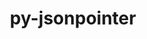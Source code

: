 ---
title: "py-jsonpointer"
layout: cache
categories: [package, v0.18.0]
meta: {"versions": ["1.9"], "compilers": ["gcc@=7.5.0"], "oss": ["ubuntu18.04"], "platforms": ["linux"], "targets": ["x86_64"], "stacks": ["e4s", "root"], "num_specs": 1, "num_specs_by_stack": {"root": 1, "e4s": 1}}
spec_details: [{"hash": "22vb5x3rydwngqvczsyan57mg325cgjv", "compiler": "gcc@=7.5.0", "versions": ["1.9"], "os": "ubuntu18.04", "platform": "linux", "target": "x86_64", "variants": [], "stacks": ["root", "e4s"], "size": "-", "tarball": "https://binaries.spack.io/releases/v0.18.0/build_cache/linux-ubuntu18.04-x86_64/gcc-7.5.0/py-jsonpointer-1.9/linux-ubuntu18.04-x86_64-gcc-7.5.0-py-jsonpointer-1.9-22vb5x3rydwngqvczsyan57mg325cgjv.spack"}]
---